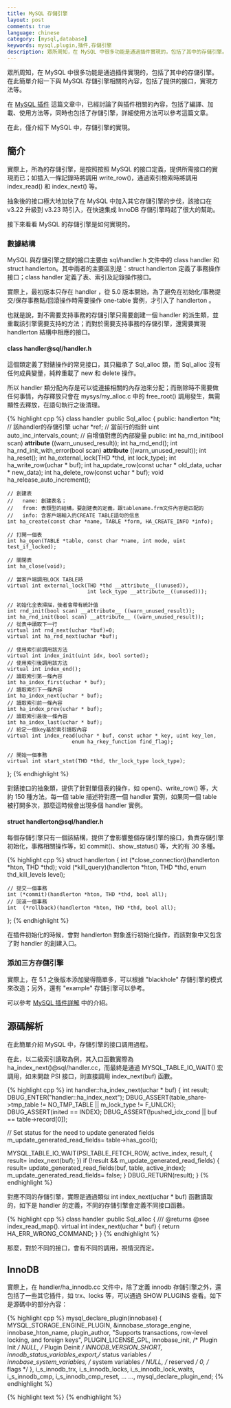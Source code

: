 ```yaml
---
title: MySQL 存儲引擎
layout: post
comments: true
language: chinese
category: [mysql,database]
keywords: mysql,plugin,插件,存儲引擎
description: 眾所周知，在 MySQL 中很多功能是通過插件實現的，包括了其中的存儲引擎。在此簡單介紹一下與 MySQL 存儲引擎相關的內容，包括了提供的接口，實現方法等。在 [MySQL 插件](/blog/mysql-plugin.html) 這篇文章中，已經討論了與插件相關的內容，包括了編譯、加載、使用方法等，同時也包括了存儲引擎，詳細使用方法可以參考這篇文章。在此，僅介紹下 MySQL 中，存儲引擎的實現。
---
```


眾所周知，在 MySQL 中很多功能是通過插件實現的，包括了其中的存儲引擎。在此簡單介紹一下與 MySQL 存儲引擎相關的內容，包括了提供的接口，實現方法等。

在 [MySQL 插件](/blog/mysql-plugin.html) 這篇文章中，已經討論了與插件相關的內容，包括了編譯、加載、使用方法等，同時也包括了存儲引擎，詳細使用方法可以參考這篇文章。

在此，僅介紹下 MySQL 中，存儲引擎的實現。

<!-- more -->

## 簡介

實際上，所為的存儲引擎，是按照按照 MySQL 的接口定義，提供所需接口的實現而已；如插入一條記錄時將調用 write_row()，通過索引檢索時將調用 index_read() 和 index_next() 等。

抽象後的接口極大地加快了在 MySQL 中加入其它存儲引擎的步伐，該接口在 v3.22 升級到 v3.23 時引入，在快速集成 InnoDB 存儲引擎時起了很大的幫助。

接下來看看 MySQL 的存儲引擎是如何實現的。

### 數據結構

MySQL 與存儲引擎之間的接口主要由 sql/handler.h 文件中的 class handler 和 struct handlerton。其中兩者的主要區別是：struct handlerton 定義了事務操作接口；class handler 定義了表、索引及記錄操作接口。

實際上，最初版本只存在 handler ，從 5.0 版本開始，為了避免在初始化/事務提交/保存事務點/回滾操作時需要操作 one-table 實例，才引入了 handlerton 。

也就是說，對不需要支持事務的存儲引擎只需要創建一個 handler 的派生類，並重載該引擎需要支持的方法；而對於需要支持事務的存儲引擎，還需要實現 handlerton 結構中相應的接口。

#### class handler@sql/handler.h

這個類定義了對錶操作的常見接口，其只繼承了 Sql_alloc 類，而 Sql_alloc 沒有任何成員變量，純粹重載了 new 和 delete 操作。

所以 handler 類分配內存是可以從連接相關的內存池來分配；而刪除時不需要做任何事情，內存釋放只會在 mysys/my_alloc.c 中的 free_root() 調用發生，無需顯性去釋放，在語句執行之後清理。

{% highlight cpp %}
class handler :public Sql_alloc
{
public:
    handlerton *ht;                  // 該handler的存儲引擎
    uchar *ref;                      // 當前行的指針
    uint auto_inc_intervals_count;   // 自增值對應的內部變量
public:
    int ha_rnd_init(bool scan) __attribute__ ((warn_unused_result));
    int ha_rnd_end();
    int ha_rnd_init_with_error(bool scan) __attribute__ ((warn_unused_result));
    int ha_reset();
    int ha_external_lock(THD *thd, int lock_type);
    int ha_write_row(uchar * buf);
    int ha_update_row(const uchar * old_data, uchar * new_data);
    int ha_delete_row(const uchar * buf);
    void ha_release_auto_increment();

    // 創建表
    //   name: 創建表名；
    //   from: 表類型的結構，要創建表的定義，跟tablename.frm文件內容是匹配的
    //   info: 含客戶端輸入的CREATE TABLE語句的信息
    int ha_create(const char *name, TABLE *form, HA_CREATE_INFO *info);

    // 打開一個表
    int ha_open(TABLE *table, const char *name, int mode, uint test_if_locked);

    // 關閉表
    int ha_close(void);

    // 當客戶端調用LOCK TABLE時
    virtual int external_lock(THD *thd __attribute__((unused)),
                              int lock_type __attribute__((unused)));

    // 初始化全表掃描，後者會帶有統計值
    int rnd_init(bool scan) __attribute__ ((warn_unused_result));
    int ha_rnd_init(bool scan) __attribute__ ((warn_unused_result));
    // 從表中讀取下一行
    virtual int rnd_next(uchar *buf)=0;
    virtual int ha_rnd_next(uchar *buf);

    // 使用索引前調用該方法
    virtual int index_init(uint idx, bool sorted);
    // 使用索引後調用該方法
    virtual int index_end();
    // 讀取索引第一條內容
    int ha_index_first(uchar * buf);
    // 讀取索引下一條內容
    int ha_index_next(uchar * buf);
    // 讀取索引前一條內容
    int ha_index_prev(uchar * buf);
    // 讀取索引最後一條內容
    int ha_index_last(uchar * buf);
    // 給定一個key基於索引讀取內容
    virtual int index_read(uchar * buf, const uchar * key, uint key_len,
                         enum ha_rkey_function find_flag);

    // 開始一個事務
    virtual int start_stmt(THD *thd, thr_lock_type lock_type);
};
{% endhighlight %}

對錶接口的抽象類，提供了針對單個表的操作，如 open()、write_row() 等，大約 150 種方法。每一個 table 描述符對應一個 handler 實例，如果同一個 table 被打開多次，那麼這時候會出現多個 handler 實例。

#### struct handlerton@sql/handler.h

每個存儲引擎只有一個該結構，提供了會影響整個存儲引擎的接口，負責存儲引擎初始化，事務相關操作等，如 commit()、show_status() 等，大約有 30 多種。

{% highlight cpp %}
struct handlerton {
    int  (*close_connection)(handlerton *hton, THD *thd);
    void (*kill_query)(handlerton *hton, THD *thd, enum thd_kill_levels level);



    // 提交一個事務
    int (*commit)(handlerton *hton, THD *thd, bool all);
    // 回滾一個事務
    int  (*rollback)(handlerton *hton, THD *thd, bool all);
};
{% endhighlight %}


在插件初始化的時候，會對 handlerton 對象進行初始化操作，而該對象中又包含了對 handler 的創建入口。



### 添加三方存儲引擎

實際上，在 5.1 之後版本添加變得簡單多，可以根據 "blackhole" 存儲引擎的模式來改造；另外，還有 "example" 存儲引擎可以參考。

可以參考 [MySQL 插件詳解](/post/mysql-plugin.html) 中的介紹。

<!--
1、創建目錄 storage/xx-csv,實際文件ha_csv.h(cc)移至該目錄
2、Makefile.am 放入storage/xx-csv
3、configure.in 改寫MYSQL_STORAGE_ENGINE宏
4、autoconf & automake & ./configure --prefix=/usr --with-plugins=xx-csv & make
-->





<!--
## Step By Step

下面從頭開始創建一個存儲引擎。

<h3>只讀存儲引擎</h3><p><ol><li>
定義變量<br>
提供了兩個變量來控制存儲引擎的行為，變量通過MYSQL_SYSVAR_XXX宏來定義，定義的變量可以在啟動時通過--xxx設置。注意：在通過MYSQL_SYSVAR設置時，會自動添加存儲引擎的前綴。</li><br><li>

定義插件<br>
插件通過mysql_declare_plugin宏來定義，其中包括了一個初始化函數，主要用來設置handlerton結構體。在此，只設置handlerton.create函數變量，該函數用來創建繼承自class handler的類實例。</li><br><li>

定義class handler子類<br>
handler中定義了大量的接口函數，不過只有部分是純虛函數，也就是必須要實現的。
</li></ol>
表中通常會存在兩種鎖，一種是針對每個表的；另一種是針對handler實例的。通常來說handler實例會有多個，如self-join、多個連接同時讀取一個表，此時每個實例都需要有一個鎖，對此的實現是在類中添加一個變量。<br><br>

對於第一種，通常可以維護一個針對表明的hash表，並使用mutex對其進行保護，在此我們採用了其它的方法。因為在傳入表名的同時，會傳入一個TABLE對象，該對象是和handler一一對應的。同時TABLE對象維護了一個TABLE_SHARE對象，也是每個表都有一個TABLE_SHARE對象。如table是一個指向TABLE的指針，table->s就對應TABLE_SHARE，table->s->ha_data是一個void*指針，可以用於其它目的。<br><br>

如果沒有分區的話，我們可以直接返回table->s->ha_data即可。對於分區來說，所有的分區有同一個TABLE對象和TABLE_SHARE對象，但是分區從存儲引擎的角度來說是不同的，而且只能通過table-name區分，通常是表明+序號。為此，每個表都維護了一個struct STATIC_SHARE的單向鏈表。<br><br>


下面詳細介紹class handler定義的接口。<ul><li>
create()<br>
在存儲引擎中創建一個表。</li><br><li>

open()<br>
打開一個表。</li><br><li>


<pre style="font-size:0.8em; face:arial;">
mysql> install plugin STATIC_TEXT soname 'ha_text.so';
mysql> create table t1 (a int, b varchar(50)) engine=static_text;
mysql> select * from t1;
mysql> show variables like 'static%';
mysql> set global static_text_rows = 5;
mysql> set global static_text_text = 'This is a test!';
mysql> select * from t1;
mysql> select * from t1 where a > 3 order by a desc;
</pre>

<h3>功能詳解</h3><p>
接口通過抽象類 handler 來實現，handler類提供如打開/關閉table,掃表,查詢Key數據,寫記錄跟刪除記錄等基礎操作方法。每一個存儲引擎通過繼承handler類，實現以上提到的方法，在方法裡面實現對底層存儲引擎的讀寫接口的轉調。從5.0版本開始，為了避免在初始化/事務提交/保存事務點/回滾操作時需要操作one-table實例，引入了handlerton結構讓存儲引擎提供了發生上面提到操作時的鉤子操作。
MySQL提供了訪問不同的存儲引擎數據表的虛擬層API。過去,這些接口被稱之為"table handler".現在有了新的介紹——storage engine.目前我們所提到的storage engine,往往是與存儲/讀取數據的相關代碼，而table handler指的是storage engine與MySQL優化器的接口.


下面主要講handler類和handlerton結構體，並提供一個實例，讀取逗號分隔符格式文件的簡單存儲引擎。

handler類
定義於sql/handler.h、sql/handler.cc
handler類從Sql_alloc繼承，Sql_alloc沒有任何成員變量，純粹重載了new和delete操作。所以handler類分配內存是可以從連接相關的內存池來分配。而delete操作時不做任何事情。內存的釋放只會在mysys/my_alloc.c的free_root()調用發生。無需顯性去釋放，在語句執行之後清理。

每一個table描述符對應一個handler的實例。注意針對同一個table可能會被打開多次的情況，這時候會出現多個handler實例。5.0版本引入index_merge方法後導致了一些有趣的方式，以前多個handler實例只會在table cache中拷貝描述符產生，引入Index_merge之後，handler實例可能會在優化階段被創建。

handler類成員變量
st_table*: 與handler實例相關的table描述符.
byte* ref: 保存當前記錄。存儲引擎類型不同，這個字段表示的意義不同。
     MyISAM: 在data-file裡面的offset InnoDB:primary key MEMORY:Point
ulonglong auto_increment_value;
ulong mean_rec_length; 記錄平均長度，SHOW TABLE STATUS
等
handler類成員函數(暫略)

handlerton
4.1之前的版本，從handler類繼承是唯一一個存儲引擎可以與核心結構交互的途徑。
當優化器需要針對存儲引擎做一些事情的時候，只可能調用當前table相關的handler實例的接口方法。但是隨著集成多種存儲引擎的發展，盡是靠handler方法來交互的形式是不太夠的，因此，handlerton概念誕生。

handlerton是一個幾乎全是回掉方法指針的C結構體。定義在sql/handler.h
回調函數在某一事件發生時針對具體的存儲引擎被調用(事務提交/保存事務點/連接關閉等)

每個鏈接都會有一個 handler 實例來處理 SQL 請求。
-->

## 源碼解析

在此簡單介紹 MySQL 中，存儲引擎的接口調用過程。

在此，以二級索引讀取為例，其入口函數實際為 ha_index_next()@sql/handler.cc，而最終是通過 MYSQL_TABLE_IO_WAIT() 宏調用，如未開啟 PSI 接口，則直接調用 index_next(buf) 函數。

{% highlight cpp %}
int handler::ha_index_next(uchar * buf)
{
  int result;
  DBUG_ENTER("handler::ha_index_next");
  DBUG_ASSERT(table_share->tmp_table != NO_TMP_TABLE ||
              m_lock_type != F_UNLCK);
  DBUG_ASSERT(inited == INDEX);
  DBUG_ASSERT(!pushed_idx_cond || buf == table->record[0]);

  // Set status for the need to update generated fields
  m_update_generated_read_fields= table->has_gcol();

  MYSQL_TABLE_IO_WAIT(PSI_TABLE_FETCH_ROW, active_index, result,
    { result= index_next(buf); })
  if (!result && m_update_generated_read_fields)
  {
    result= update_generated_read_fields(buf, table, active_index);
    m_update_generated_read_fields= false;
  }
  DBUG_RETURN(result);
}
{% endhighlight %}

對應不同的存儲引擎，實際是通過類似 int index_next(uchar * buf) 函數讀取的，如下是 handler 的定義，不同的存儲引擎會定義不同接口函數。

{% highlight cpp %}
class handler :public Sql_alloc
{
  /// @returns @see index_read_map().
  virtual int index_next(uchar * buf)
   { return  HA_ERR_WRONG_COMMAND; }
}
{% endhighlight %}

那麼，對於不同的接口，會有不同的調用，視情況而定。

## InnoDB

實際上，在 handler/ha_innodb.cc 文件中，除了定義 innodb 存儲引擎之外，還包括了一些其它插件，如 trx、locks 等，可以通過 SHOW PLUGINS 查看。如下是源碼中的部分內容：

{% highlight cpp %}
mysql_declare_plugin(innobase)
{
  MYSQL_STORAGE_ENGINE_PLUGIN,
  &innobase_storage_engine,
  innobase_hton_name,
  plugin_author,
  "Supports transactions, row-level locking, and foreign keys",
  PLUGIN_LICENSE_GPL,
  innobase_init, /* Plugin Init */
  NULL, /* Plugin Deinit */
  INNODB_VERSION_SHORT,
  innodb_status_variables_export,/* status variables             */
  innobase_system_variables, /* system variables */
  NULL, /* reserved */
  0,    /* flags */
},
i_s_innodb_trx,
i_s_innodb_locks,
i_s_innodb_lock_waits,
i_s_innodb_cmp,
i_s_innodb_cmp_reset,
... ...,
mysql_declare_plugin_end;
{% endhighlight %}


{% highlight text %}
{% endhighlight %}
